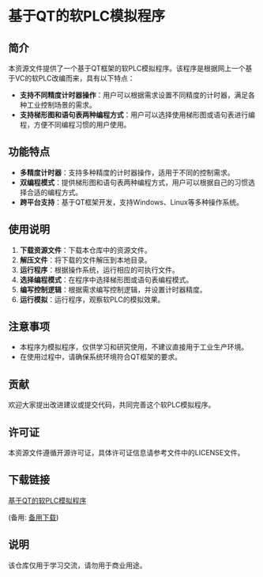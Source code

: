 # 基于QT的软PLC模拟程序

## 简介
本资源文件提供了一个基于QT框架的软PLC模拟程序。该程序是根据网上一个基于VC的软PLC改编而来，具有以下特点：

- **支持不同精度计时器操作**：用户可以根据需求设置不同精度的计时器，满足各种工业控制场景的需求。
- **支持梯形图和语句表两种编程方式**：用户可以选择使用梯形图或语句表进行编程，方便不同编程习惯的用户使用。

## 功能特点
- **多精度计时器**：支持多种精度的计时器操作，适用于不同的控制需求。
- **双编程模式**：提供梯形图和语句表两种编程方式，用户可以根据自己的习惯选择合适的编程方式。
- **跨平台支持**：基于QT框架开发，支持Windows、Linux等多种操作系统。

## 使用说明
1. **下载资源文件**：下载本仓库中的资源文件。
2. **解压文件**：将下载的文件解压到本地目录。
3. **运行程序**：根据操作系统，运行相应的可执行文件。
4. **选择编程模式**：在程序中选择梯形图或语句表编程模式。
5. **编写控制逻辑**：根据需求编写控制逻辑，并设置计时器精度。
6. **运行模拟**：运行程序，观察软PLC的模拟效果。

## 注意事项
- 本程序为模拟程序，仅供学习和研究使用，不建议直接用于工业生产环境。
- 在使用过程中，请确保系统环境符合QT框架的要求。

## 贡献
欢迎大家提出改进建议或提交代码，共同完善这个软PLC模拟程序。

## 许可证
本资源文件遵循开源许可证，具体许可证信息请参考文件中的LICENSE文件。

## 下载链接
[基于QT的软PLC模拟程序](https://pan.quark.cn/s/e14c93bb7b6e) 

(备用: [备用下载](https://pan.baidu.com/s/1uPCouTkHlFL0Eberuwr2zA?pwd=1234))

## 说明

该仓库仅用于学习交流，请勿用于商业用途。
